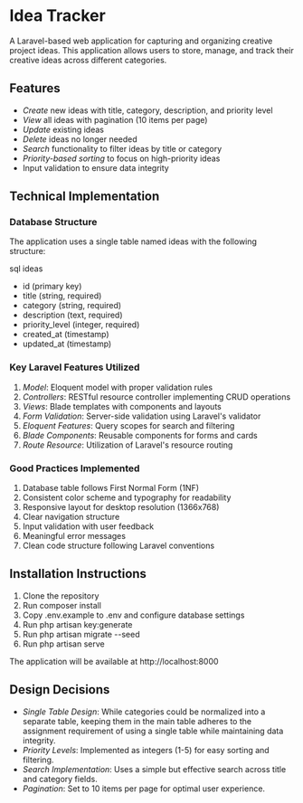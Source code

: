 # Idea Tracker

A Laravel-based web application for capturing and organizing creative project ideas. This application allows users to store, manage, and track their creative ideas across different categories.

## Features

- *Create* new ideas with title, category, description, and priority level
- *View* all ideas with pagination (10 items per page)
- *Update* existing ideas
- *Delete* ideas no longer needed
- *Search* functionality to filter ideas by title or category
- *Priority-based sorting* to focus on high-priority ideas
- Input validation to ensure data integrity

## Technical Implementation

### Database Structure

The application uses a single table named ideas with the following structure:

sql
ideas
- id (primary key)
- title (string, required)
- category (string, required)
- description (text, required)
- priority_level (integer, required)
- created_at (timestamp)
- updated_at (timestamp)


### Key Laravel Features Utilized

1. *Model*: Eloquent model with proper validation rules
2. *Controllers*: RESTful resource controller implementing CRUD operations
3. *Views*: Blade templates with components and layouts
4. *Form Validation*: Server-side validation using Laravel's validator
5. *Eloquent Features*: Query scopes for search and filtering
6. *Blade Components*: Reusable components for forms and cards
7. *Route Resource*: Utilization of Laravel's resource routing

### Good Practices Implemented

1. Database table follows First Normal Form (1NF)
2. Consistent color scheme and typography for readability
3. Responsive layout for desktop resolution (1366x768)
4. Clear navigation structure
5. Input validation with user feedback
6. Meaningful error messages
7. Clean code structure following Laravel conventions

## Installation Instructions

1. Clone the repository
2. Run composer install
3. Copy .env.example to .env and configure database settings
4. Run php artisan key:generate
5. Run php artisan migrate --seed
6. Run php artisan serve

The application will be available at http://localhost:8000

## Design Decisions

- *Single Table Design*: While categories could be normalized into a separate table, keeping them in the main table adheres to the assignment requirement of using a single table while maintaining data integrity.
- *Priority Levels*: Implemented as integers (1-5) for easy sorting and filtering.
- *Search Implementation*: Uses a simple but effective search across title and category fields.
- *Pagination*: Set to 10 items per page for optimal user experience.

